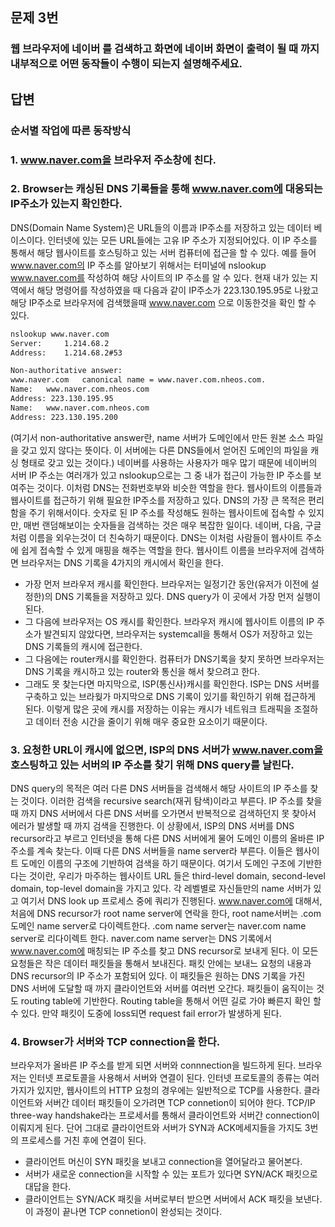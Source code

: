 ## 문제 3번

### 웹 브라우저에 네이버 를 검색하고 화면에 네이버 화면이 출력이 될 때 까지 내부적으로 어떤 동작들이 수행이 되는지 설명해주세요.

## 답변

### 순서별 작업에 따른 동작방식


### 1. www.naver.com을 브라우저 주소창에 친다.

### 2. Browser는 캐싱된 DNS 기록들을 통해 www.naver.com에 대응되는 IP주소가 있는지 확인한다.
DNS(Domain Name System)은 URL들의 이름과 IP주소를 저장하고 있는 데이터 베이스이다. 인터넷에 있는 모든 URL들에는 고유 IP 주소가 지정되어있다. 이 IP 주소를 통해서 해당 웹사이트를 호스팅하고 있는 서버 컴퓨터에 접근을 할 수 있다. 예를 들어 www.naver.com의 IP 주소를 알아보기 위해서는 터미널에 nslookup www.naver.com를 작성하여 해당 사이트의 IP 주소를 알 수 있다. 현재 내가 있는 지역에서 해당 명령어를 작성하였을 때 다음과 같이 IP주소가 223.130.195.95로 나왔고 해당 IP주소로 브라우저에 검색했을때 www.naver.com 으로 이동한것을 확인 할 수 있다.
```bash
nslookup www.naver.com
Server:		1.214.68.2
Address:	1.214.68.2#53

Non-authoritative answer:
www.naver.com	canonical name = www.naver.com.nheos.com.
Name:	www.naver.com.nheos.com
Address: 223.130.195.95
Name:	www.naver.com.nheos.com
Address: 223.130.195.200
```
(여기서 non-authoritative answer란, name 서버가 도메인에서 만든 원본 소스 파일을 갖고 있지 않다는 뜻이다. 이 서버에는 다른 DNS들에서 얻어진 도메인의 파일을 캐싱 형태로 갖고 있는 것이다.)
네이버를 사용하는 사용자가 매우 많기 때문에 네이버의 서버 IP 주소는 여러개가 있고 nslookup으로는 그 중 내가 접근이 가능한 IP 주소를 보여주는 것이다. 이처럼 DNS는 전화번호부와 비슷한 역할을 한다. 웹사이트의 이름들과 웹사이트를 접근하기 위해 필요한 IP주소를 저장하고 있다.
DNS의 가장 큰 목적은 편리함을 주기 위해서이다. 숫자로 된 IP 주소를 작성해도 원하는 웹사이트에 접속할 수 있지만, 매번 랜덤해보이는 숫자들을 검색하는 것은 매우 복잡한 일이다. 네이버, 다음, 구글 처럼 이름을 외우는것이 더 친숙하기 때문이다. DNS는 이처럼 사람들이 웹사이트 주소에 쉽게 접속할 수 있게 매핑을 해주는 역할을 한다.
웹사이트 이름을 브라우저에 검색하면 브라우저는 DNS 기록을 4가지의 캐시에서 확인을 한다.
- 가장 먼저 브라우저 캐시를 확인한다. 브라우저는 일정기간 동안(유저가 이전에 설정한)의 DNS 기록들을 저장하고 있다. DNS query가 이 곳에서 가장 먼저 실행이 된다.
- 그 다음에 브라우저는 OS 캐시를 확인한다. 브라우저 캐시에 웹사이트 이름의 IP 주소가 발견되지 않았다면, 브라우저는 systemcall을 통해서 OS가 저장하고 있는 DNS 기록들의 캐시에 접근한다.
- 그 다음에는 router캐시를 확인한다. 컴퓨터가 DNS기록을 찾지 못하면 브라우저는 DNS 기록을 캐시하고 있는 router와 통신을 해서 찾으려고 한다.
- 그래도 못 찾는다면 마지막으로, ISP(통신사)캐시를 확인한다. ISP는 DNS 서버를 구축하고 있는 브라웢가 마지막으로 DNS 기록이 있기를 확인하기 위해 접근하게 된다.
이렇게 많은 곳에 캐시를 저장하는 이유는 캐시가 네트워크 트래픽을 조절하고 데이터 전송 시간을 줄이기 위해 매우 중요한 요소이기 때문이다.

### 3. 요청한 URL이 캐시에 없으면, ISP의 DNS 서버가 www.naver.com을 호스팅하고 있는 서버의 IP 주소를 찾기 위해 DNS query를 날린다.
DNS query의 목적은 여러 다른 DNS 서버들을 검색해서 해당 사이트의 IP 주소를 찾는 것이다. 이러한 검색을 recursive search(재귀 탐색)이라고 부른다. IP 주소를 찾을 때 까지 DNS 서버에서 다른 DNS 서버를 오가면서 반복적으로 검색하던지 못 찾아서 에러가 발생할 때 까지 검색을 진행한다.
이 상황에서, ISP의 DNS 서버를 DNS recursor라고 부르고 인터넷을 통해 다른 DNS 서버에게 물어 도메인 이름의 올바른 IP 주소를 계속 찾는다. 이때 다른 DNS 서버들을 name server라 부른다. 이들은 웹사이트 도메인 이름의 구조에 기반하여 검색을 하기 때문이다.
여기서 도메인 구조에 기반한다는 것이란,
우리가 마주하는 웹사이트 URL 들은 third-level domain, second-level domain, top-level domain을 가지고 있다. 각 레벨별로 자신들만의 name 서버가 있고 여기서 DNS look up 프로세스 중에 쿼리가 진행된다.
www.naver.com에 대해서, 처음에 DNS recursor가 root name server에 연락을 한다, root name서버는 .com 도메인 name server로 다이렉트한다. .com name server는 naver.com name server로 리다이렉트 한다. naver.com name server는 DNS 기록에서 www.naver.com에 매칭되는 IP 주소를 찾고 DNS recursor로 보내게 된다.
이 모든 요청들은 작은 데이터 패킷들을 통해서 보내진다. 패킷 안에는 보내느 요청의 내용과 DNS recursor의 IP 주소가 포함되어 있다. 이 패킷들은 원하는 DNS 기록을 가진 DNS 서버에 도달할 때 까지 클라이언트와 서버를 여러번 오간다. 패킷들이 움직이는 것도 routing table에 기반한다. Routing table을 통해서 어떤 길로 가야 빠른지 확인 할 수 있다. 만약 패킷이 도중에 loss되면 request fail error가 발생하게 된다.

### 4. Browser가 서버와 TCP connection을 한다.
브라우저가 올바른 IP 주소를 받게 되면 서버와 connnection을 빌드하게 된다. 브라우저는 인터넷 프로토콜을 사용해서 서버와 연결이 된다. 인터넷 프로토콜의 종류는 여러가지가 있지만, 웹사이트의 HTTP 요청의 경우에는 일반적으로 TCP를 사용한다.
클라이언트와 서버간 데이터 패킷들이 오가려면 TCP connetion이 되어야 한다. TCP/IP three-way handshake라는 프로세서를 통해서 클라이언트와 서버간 connection이 이뤄지게 된다. 단어 그대로 클라이언트와 서버가 SYN과 ACK메세지들을 가지도 3번의 프로세스를 거친 후에 연결이 된다.
- 클라이언트 머신이 SYN 패킷을 보내고 connection을 열어달라고 물어본다.
- 서버가 새로운 connection을 시작할 수 있는 포트가 있다면 SYN/ACK 패킷으로 대답을 한다.
- 클라이언트는 SYN/ACK 패킷을 서버로부터 받으면 서버에서 ACK 패킷을 보낸다.
  이 과정이 끝나면 TCP connetion이 완성되는 것이다.













